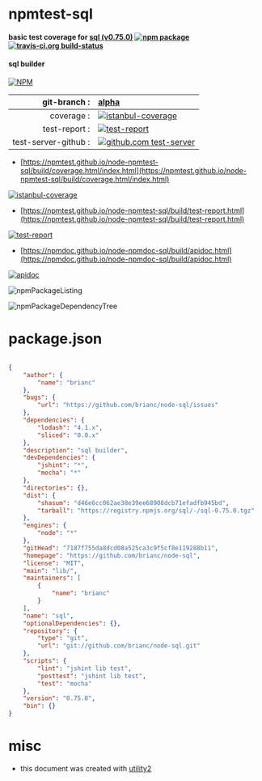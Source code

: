 # npmtest-sql

#### basic test coverage for  [sql (v0.75.0)](https://github.com/brianc/node-sql)  [![npm package](https://img.shields.io/npm/v/npmtest-sql.svg?style=flat-square)](https://www.npmjs.org/package/npmtest-sql) [![travis-ci.org build-status](https://api.travis-ci.org/npmtest/node-npmtest-sql.svg)](https://travis-ci.org/npmtest/node-npmtest-sql)

#### sql builder

[![NPM](https://nodei.co/npm/sql.png?downloads=true&downloadRank=true&stars=true)](https://www.npmjs.com/package/sql)

| git-branch : | [alpha](https://github.com/npmtest/node-npmtest-sql/tree/alpha)|
|--:|:--|
| coverage : | [![istanbul-coverage](https://npmtest.github.io/node-npmtest-sql/build/coverage.badge.svg)](https://npmtest.github.io/node-npmtest-sql/build/coverage.html/index.html)|
| test-report : | [![test-report](https://npmtest.github.io/node-npmtest-sql/build/test-report.badge.svg)](https://npmtest.github.io/node-npmtest-sql/build/test-report.html)|
| test-server-github : | [![github.com test-server](https://npmtest.github.io/node-npmtest-sql/GitHub-Mark-32px.png)](https://npmtest.github.io/node-npmtest-sql/build/app/index.html) | | build-artifacts : | [![build-artifacts](https://npmtest.github.io/node-npmtest-sql/glyphicons_144_folder_open.png)](https://github.com/npmtest/node-npmtest-sql/tree/gh-pages/build)|

- [https://npmtest.github.io/node-npmtest-sql/build/coverage.html/index.html](https://npmtest.github.io/node-npmtest-sql/build/coverage.html/index.html)

[![istanbul-coverage](https://npmtest.github.io/node-npmtest-sql/build/screenCapture.buildCi.browser.%252Ftmp%252Fbuild%252Fcoverage.lib.html.png)](https://npmtest.github.io/node-npmtest-sql/build/coverage.html/index.html)

- [https://npmtest.github.io/node-npmtest-sql/build/test-report.html](https://npmtest.github.io/node-npmtest-sql/build/test-report.html)

[![test-report](https://npmtest.github.io/node-npmtest-sql/build/screenCapture.buildCi.browser.%252Ftmp%252Fbuild%252Ftest-report.html.png)](https://npmtest.github.io/node-npmtest-sql/build/test-report.html)

- [https://npmdoc.github.io/node-npmdoc-sql/build/apidoc.html](https://npmdoc.github.io/node-npmdoc-sql/build/apidoc.html)

[![apidoc](https://npmdoc.github.io/node-npmdoc-sql/build/screenCapture.buildCi.browser.%252Ftmp%252Fbuild%252Fapidoc.html.png)](https://npmdoc.github.io/node-npmdoc-sql/build/apidoc.html)

![npmPackageListing](https://npmtest.github.io/node-npmtest-sql/build/screenCapture.npmPackageListing.svg)

![npmPackageDependencyTree](https://npmtest.github.io/node-npmtest-sql/build/screenCapture.npmPackageDependencyTree.svg)



# package.json

```json

{
    "author": {
        "name": "brianc"
    },
    "bugs": {
        "url": "https://github.com/brianc/node-sql/issues"
    },
    "dependencies": {
        "lodash": "4.1.x",
        "sliced": "0.0.x"
    },
    "description": "sql builder",
    "devDependencies": {
        "jshint": "*",
        "mocha": "*"
    },
    "directories": {},
    "dist": {
        "shasum": "d46e6cc062ae38e39ee68908dcb71efadfb945bd",
        "tarball": "https://registry.npmjs.org/sql/-/sql-0.75.0.tgz"
    },
    "engines": {
        "node": "*"
    },
    "gitHead": "7187f755da8dcd08a525ca3c9f5cf8e119288b11",
    "homepage": "https://github.com/brianc/node-sql",
    "license": "MIT",
    "main": "lib/",
    "maintainers": [
        {
            "name": "brianc"
        }
    ],
    "name": "sql",
    "optionalDependencies": {},
    "repository": {
        "type": "git",
        "url": "git://github.com/brianc/node-sql.git"
    },
    "scripts": {
        "lint": "jshint lib test",
        "posttest": "jshint lib test",
        "test": "mocha"
    },
    "version": "0.75.0",
    "bin": {}
}
```



# misc
- this document was created with [utility2](https://github.com/kaizhu256/node-utility2)
